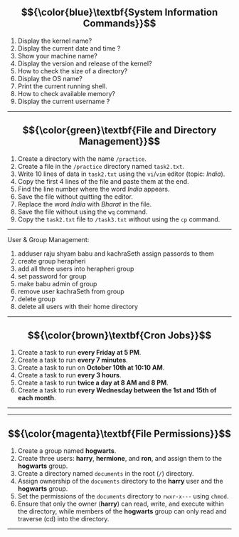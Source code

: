 
## $${\color{blue}\textbf{System Information Commands}}$$
1. Display the kernel name?
2. Display the current date and time ?
3. Show your machine name?
4. Display the version and release of the kernel?
5. How to check the size of a directory?
6. Display the OS name?
7. Print the current running shell.
8. How to check available memory?
9. Display the current username ?

---

## $${\color{green}\textbf{File and Directory Management}}$$

1. Create a directory with the name `/practice`.
2. Create a file in the `/practice` directory named `task2.txt`.
3. Write 10 lines of data in `task2.txt` using the `vi`/`vim` editor (topic: *India*).
4. Copy the first 4 lines of the file and paste them at the end.
5. Find the line number where the word *India* appears.
6. Save the file without quitting the editor.
7. Replace the word *India* with *Bharat* in the file.
8. Save the file without using the `wq` command.
9. Copy the `task2.txt` file to `/task3.txt` without using the `cp` command.

---
User & Group Management:
1. adduser raju shyam babu and kachraSeth assign passords to them
2. create group herapheri
3. add all three users into herapheri group
4. set password for group
5. make babu admin of group
6. remove user kachraSeth from group
7. delete group 
8. delete all users with their home directory
---
## $${\color{brown}\textbf{Cron Jobs}}$$
1. Create a task to run **every Friday at 5 PM**.
2. Create a task to run **every 7 minutes**.
3. Create a task to run on **October 10th at 10:10 AM**.
4. Create a task to run **every 3 hours**.
5. Create a task to run **twice a day at 8 AM and 8 PM**.
6. Create a task to run **every Wednesday between the 1st and 15th of each month**.

---


---

## $${\color{magenta}\textbf{File Permissions}}$$
1. Create a group named **hogwarts**.
2. Create three users: **harry**, **hermione**, and **ron**, and assign them to the **hogwarts** group.
3. Create a directory named `documents` in the root (`/`) directory.
4. Assign ownership of the `documents` directory to the **harry** user and the **hogwarts** group.
5. Set the permissions of the `documents` directory to `rwxr-x---` using `chmod`.
6. Ensure that only the owner (**harry**) can read, write, and execute within the directory, while members of the **hogwarts** group can only read and traverse (cd) into the directory.

---
